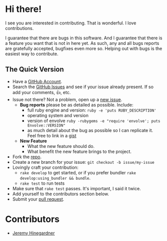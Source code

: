 # Hi there!

I see you are interested in contributing. That is wonderful. I love
contributions.

I guarantee that there are bugs in this software. And I guarantee that there is
a feature you want that is not in here yet. As such, any and all bugs reports
are gratefully accepted, bugfixes even more so. Helping out with bugs is the
easiest way to contribute.


## The Quick Version

* Have a [GitHub Account][].
* Search the [GitHub Issues][] and see if your issue already present. If so
  add your comments, :thumbsup:, etc.
* Issue not there? Not a problem, open up a [new issue][].
    * **Bug reports** please be as detailed as possible. Include:
        * full ruby engine and version: `ruby -e 'puts RUBY_DESCRIPTION'`
        * operating system and version
        * version of envolve `ruby -rubygems -e "require 'envolve'; puts Envolve::VERSION"`
        * as much detail about the bug as possible so I can replicate it. Feel free
          to link in a [gist][]
    * **New Feature**
        * What the new feature should do.
        * What benefit the new feature brings to the project.
* Fork the [repo][].
* Create a new branch for your issue: `git checkout -b issue/my-issue`
* Lovingly craft your contribution:
    * `rake develop` to get started, or if you prefer bundler `rake develop:using_bundler && bundle`.
    * `rake test` to run tests
* Make sure that `rake test` passes. It's important, I said it twice.
* Add yourself to the contributors section below.
* Submit your [pull request][].

# Contributors

* [Jeremy Hinegardner](https://github.com/copiousfreetime)

[GitHub Account]: https://github.com/signup/free "GitHub Signup"
[GitHub Issues]:  https://github.com/copiousfreetime/envolve/issues "Envolve Issues"
[new issue]:      https://github.com/copiousfreetime/envolve/issues/new "New Envolve Issue"
[gist]:           https://gist.github.com/ "New Gist"
[repo]:           https://github.com/copiousfreetime/envolve "Envolve Repo"
[pull request]:   https://help.github.com/articles/using-pull-requests "Using Pull Requests"
